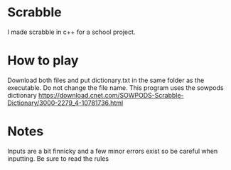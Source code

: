 # Scrabble
I made scrabble in c++ for a school project.

# How to play

Download both files and put dictionary.txt in the same folder as the executable. Do not change the file name.
This program uses the sowpods dictionary https://download.cnet.com/SOWPODS-Scrabble-Dictionary/3000-2279_4-10781736.html

# Notes

Inputs are a bit finnicky and a few minor errors exist so be careful when inputting.
Be sure to read the rules
